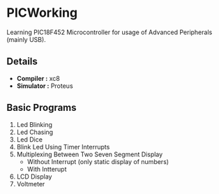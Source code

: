 # PICWorking

Learning PIC18F452 Microcontroller for usage of Advanced Peripherals  (mainly USB).

## Details
- **Compiler :** xc8
- **Simulator :** Proteus



## Basic Programs
1) Led Blinking
2) Led Chasing
3) Led Dice
4) Blink Led Using Timer Interrupts
5) Multiplexing Between Two Seven Segment Display
    - Without Interrupt (only static display of numbers)
    - With Intterupt
6) LCD Display
7) Voltmeter